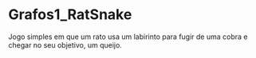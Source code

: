 # Grafos1_RatSnake
Jogo simples em que um rato usa um labirinto para fugir de uma cobra e chegar no seu objetivo, um queijo.
